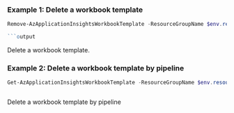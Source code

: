 ### Example 1: Delete a workbook template
```powershell
Remove-AzApplicationInsightsWorkbookTemplate -ResourceGroupName $env.resourceGroup -Name workbooktemplate-pwsh01

```output
```

Delete a workbook template.

### Example 2: Delete a workbook template by pipeline
```powershell
Get-AzApplicationInsightsWorkbookTemplate -ResourceGroupName $env.resourceGroup -Name workbooktemplate-pwsh01 | Remove-AzApplicationInsightsWorkbookTemplate
```

```output
```

Delete a workbook template by pipeline